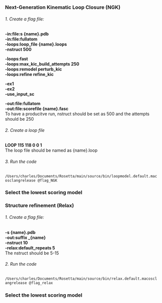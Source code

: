 ### Next-Generation Kinematic Loop Closure (NGK)
###### 1. Create a flag file: <br>
  **-in:file:s {name}.pdb <br>
-in:file:fullatom <br>
-loops:loop_file {name}.loops <br>
-nstruct 500** <br>

**-loops:fast <br>
-loops:max_kic_build_attempts 250<br>
-loops:remodel perturb_kic<br>
-loops:refine refine_kic**<br>

**-ex1<br>
-ex2<br>
-use_input_sc**<br>

**-out:file:fullatom<br>
-out:file:scorefile {name}.fasc** <br>
To have a producitve run, nstruct should be set as 500 and the attempts should be 250
###### 2. Create a loop file
**LOOP 115 118 0 0 1** <br>
The loop file should be named as {name}.loop
###### 3. Run the code 
` /Users/charles/Documents/Rosetta/main/source/bin/loopmodel.default.macosclangrelease @flag_NGK `
### Select the lowest scoring model 
### Structure refinement (Relax)
###### 1. Create a flag file: <br>
**-s {name}.pdb <br>
-out:suffix _{name} <br>
-nstruct 10 <br>
-relax:default_repeats 5** <br>
The nstruct should be 5-15
###### 2. Run the code 
` /Users/charles/Documents/Rosetta/main/source/bin/relax.default.macosclangrelease @flag_relax `
### Select the lowest scoring model 
